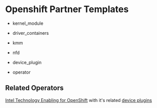 # Openshift Partner Templates


* kernel_module

* driver_containers

* kmm

* nfd

* device_plugin

* operator





## Related Operators

[Intel Technology Enabling for OpenShift](https://github.com/intel/intel-technology-enabling-for-openshift/tree/main) with it's related [device plugins](https://github.com/intel/intel-technology-enabling-for-openshift/tree/main)





